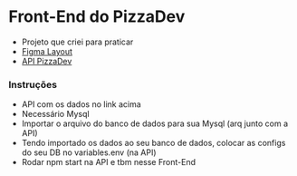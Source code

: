 # Front-End do PizzaDev

- Projeto que criei para praticar
- [Figma Layout](https://www.figma.com/file/MXdVxzED06OHV97JQ2wWQv/pizzaria?node-id=0%3A1)
- [API PizzaDev](https://github.com/brunosann/API-pizzaDev)

### Instruções

- API com os dados no link acima
- Necessário Mysql
- Importar o arquivo do banco de dados para sua Mysql (arq junto com a API)
- Tendo importado os dados ao seu banco de dados, colocar as configs do seu DB no variables.env (na API)
- Rodar npm start na API e tbm nesse Front-End
